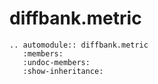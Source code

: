 # diffbank.metric

```{eval-rst}
.. automodule:: diffbank.metric
   :members:
   :undoc-members:
   :show-inheritance:
```

